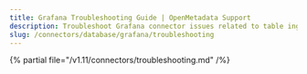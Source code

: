```yaml
---
title: Grafana Troubleshooting Guide | OpenMetadata Support
description: Troubleshoot Grafana connector issues related to table ingestion, schema parsing, or access errors.
slug: /connectors/database/grafana/troubleshooting
---
```


{% partial file="/v1.11/connectors/troubleshooting.md" /%}
